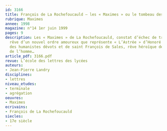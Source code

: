 ```yaml
---
id: 3166
title: François de La Rochefoucauld – les « Maximes » ou le tombeau des rêves
rubrique: Maximes
annee: 1998
magazine: n°14 1er juin 1999
pages: 9
description: Les « Maximes » de La Rochefoucauld, constat d’échec de trois rêves – 
  rêve d’un nouvel ordre amoureux que représente « L’Astrée » d’Honoré d’Urfé, rêve
  des humanistes dévots et de saint François de Sales, rêve héroïque de la grandeur
  de l’homme…
article_pdf: 3166.pdf
revue: L’école des lettres des lycées
auteurs:
- Jean-Pierre Landry
disciplines:
- lettres
niveau_etudes:
- terminale
- agrégation
oeuvres:
- Maximes
ecrivains:
- François de La Rochefoucauld
siecles:
- 17e siècle
---
```

